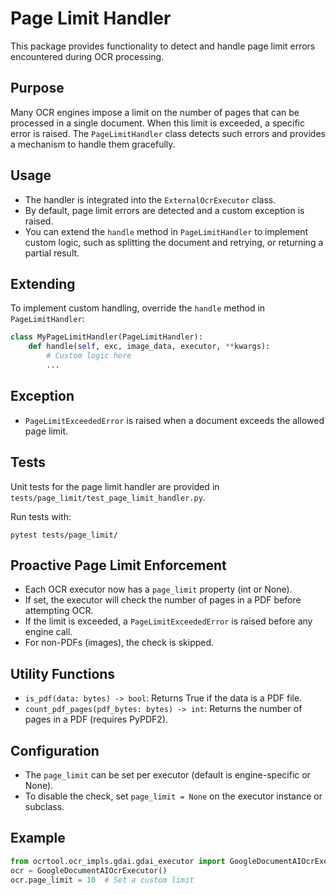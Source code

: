# Page Limit Handler

This package provides functionality to detect and handle page limit errors encountered during OCR processing.

## Purpose
Many OCR engines impose a limit on the number of pages that can be processed in a single document. When this limit is exceeded, a specific error is raised. The `PageLimitHandler` class detects such errors and provides a mechanism to handle them gracefully.

## Usage
- The handler is integrated into the `ExternalOcrExecutor` class.
- By default, page limit errors are detected and a custom exception is raised.
- You can extend the `handle` method in `PageLimitHandler` to implement custom logic, such as splitting the document and retrying, or returning a partial result.

## Extending
To implement custom handling, override the `handle` method in `PageLimitHandler`:

```python
class MyPageLimitHandler(PageLimitHandler):
    def handle(self, exc, image_data, executor, **kwargs):
        # Custom logic here
        ...
```

## Exception
- `PageLimitExceededError` is raised when a document exceeds the allowed page limit.

## Tests

Unit tests for the page limit handler are provided in `tests/page_limit/test_page_limit_handler.py`.

Run tests with:

```
pytest tests/page_limit/
```

## Proactive Page Limit Enforcement

- Each OCR executor now has a `page_limit` property (int or None).
- If set, the executor will check the number of pages in a PDF before attempting OCR.
- If the limit is exceeded, a `PageLimitExceededError` is raised before any engine call.
- For non-PDFs (images), the check is skipped.

## Utility Functions

- `is_pdf(data: bytes) -> bool`: Returns True if the data is a PDF file.
- `count_pdf_pages(pdf_bytes: bytes) -> int`: Returns the number of pages in a PDF (requires PyPDF2).

## Configuration

- The `page_limit` can be set per executor (default is engine-specific or None).
- To disable the check, set `page_limit = None` on the executor instance or subclass.

## Example

```python
from ocrtool.ocr_impls.gdai.gdai_executor import GoogleDocumentAIOcrExecutor
ocr = GoogleDocumentAIOcrExecutor()
ocr.page_limit = 10  # Set a custom limit
``` 